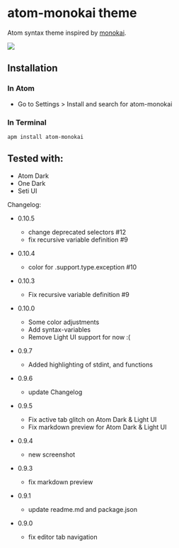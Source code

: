 # atom-monokai theme

Atom syntax theme inspired by [monokai](http://www.monokai.nl/blog/2006/07/15/textmate-color-theme/).

![](https://raw.github.com/burntime/atom-monokai/master/screenshot.png)

## Installation
### In Atom
 * Go to Settings > Install and search for atom-monokai

### In Terminal

```
apm install atom-monokai
```
## Tested with:
* Atom Dark
* One Dark
* Seti UI

Changelog:

* 0.10.5
  * change deprecated selectors #12
  * fix recursive variable definition #9

* 0.10.4
  * color for .support.type.exception #10

* 0.10.3
  * Fix recursive variable definition #9

* 0.10.0
  * Some color adjustments
  * Add syntax-variables
  * Remove Light UI support for now :(

* 0.9.7
  * Added highlighting of stdint, and functions

* 0.9.6
  * update Changelog

* 0.9.5
  * Fix active tab glitch on Atom Dark & Light UI
  * Fix markdown preview for Atom Dark & Light UI

* 0.9.4
  * new screenshot

* 0.9.3
  * fix markdown preview

* 0.9.1
  * update readme.md and package.json

* 0.9.0
  * fix editor tab navigation
